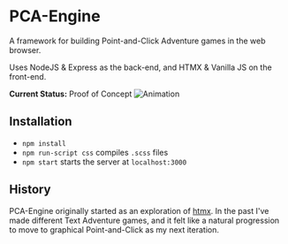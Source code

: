 # PCA-Engine
A framework for building Point-and-Click Adventure games in the web browser.

Uses NodeJS & Express as the back-end, and HTMX & Vanilla JS on the front-end.

**Current Status:** Proof of Concept
![Animation](https://github.com/andymaul123/pca-engine/assets/6220616/2ab61fa3-8099-447e-86d2-775b322a7527)

## Installation
- `npm install`
- `npm run-script css` compiles `.scss` files
- `npm start` starts the server at `localhost:3000`

## History
PCA-Engine originally started as an exploration of [htmx](https://htmx.org/). In the past I've made different Text Adventure games, and it felt like a natural progression to move to graphical Point-and-Click as my next iteration.

